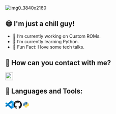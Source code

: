 ![img0_3840x2160](https://github.com/user-attachments/assets/30dc89d5-4487-4bf1-9d21-549d691471f4)

## 😁 I'm just a chill guy!
- 🔭 I’m currently working on Custom ROMs.
- 🌱 I’m currently learning Python.
- 🚀 Fun Fact: I love some tech talks.

## 📩 How can you contact with me?

[<img align="left" height="24" width="24" src="https://raw.githubusercontent.com/dheereshagrwal/colored-icons/48168dc3cb093fba153af35248e1a54db5b08494/public/icons/instagram/instagram.svg" />][instagram]

<br />

## 🔧 Languages and Tools:

[<img align="left" alt="Visual Studio Code" width="26px" src="https://raw.githubusercontent.com/github/explore/80688e429a7d4ef2fca1e82350fe8e3517d3494d/topics/visual-studio-code/visual-studio-code.png" />][vsCode]
[<img align="left" alt="GitHub" width="26px" src="https://raw.githubusercontent.com/github/explore/78df643247d429f6cc873026c0622819ad797942/topics/github/github.png" />][github]
[<img align="left" alt="Python" width="26px" src="https://raw.githubusercontent.com/github/explore/cebd63002168a05a6a642f309227eefeccd92950/topics/python/python.png" />][python]

[instagram]: https://instagram.com/lyntax_
[vsCode]: https://code.visualstudio.com/
[github]: https://github.com/meeo11
[python]: https://www.python.org/
